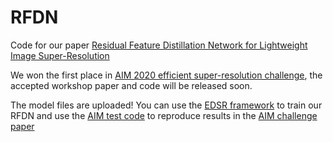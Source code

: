 # RFDN
Code for our paper [Residual Feature Distillation Network for Lightweight Image Super-Resolution](https://arxiv.org/abs/2009.11551)

We won the first place in [AIM 2020 efficient super-resolution challenge](https://data.vision.ee.ethz.ch/cvl/aim20/), the accepted workshop paper and code will be released soon.

The model files are uploaded! You can use the [EDSR framework](https://github.com/thstkdgus35/EDSR-PyTorch) to train our RFDN and use the [AIM test code](https://github.com/znsc/MSRResNet) to reproduce results in the [AIM challenge paper](https://arxiv.org/abs/2009.06943)
